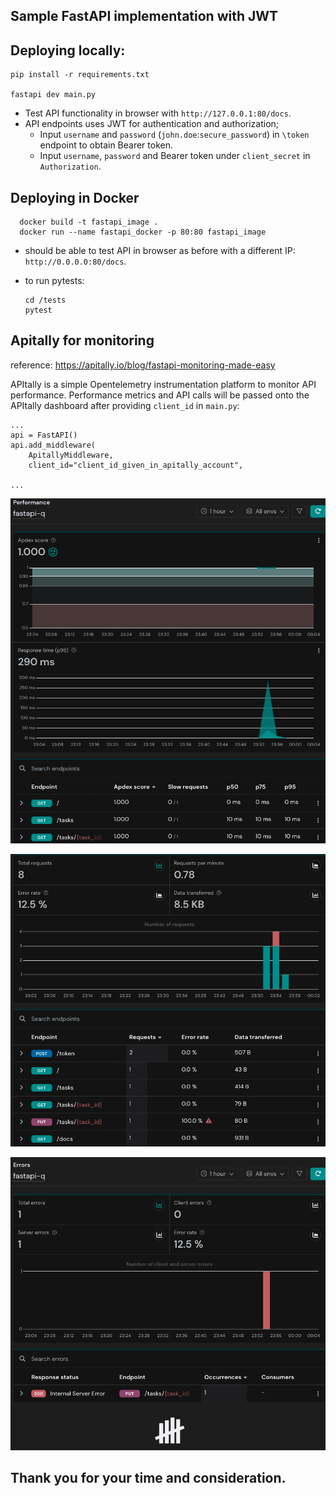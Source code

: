 ## Sample FastAPI implementation with JWT

## Deploying locally:
  ```
  pip install -r requirements.txt

  fastapi dev main.py
  ```
- Test API functionality in browser with `http://127.0.0.1:80/docs`.
- API endpoints uses JWT for authentication and authorization;
  - Input `username` and `password` (`john.doe`:`secure_password`) in `\token` endpoint to obtain Bearer token.
  - Input `username`, `password` and Bearer token under `client_secret` in `Authorization`.

## Deploying in Docker
```
  docker build -t fastapi_image .
  docker run --name fastapi_docker -p 80:80 fastapi_image
```
  - should be able to test API in browser as before with a different IP: `http://0.0.0.0:80/docs`.


- to run pytests:
  ```
  cd /tests
  pytest 
  ```

## Apitally for monitoring
reference: https://apitally.io/blog/fastapi-monitoring-made-easy


APItally is a simple Opentelemetry instrumentation platform to monitor API performance. Performance metrics and API calls will be passed onto the APItally dashboard after providing `client_id` in `main.py`:

```
...
api = FastAPI()
api.add_middleware(
    ApitallyMiddleware,
    client_id="client_id_given_in_apitally_account",

...
```



![alt text](image-2.png)

![alt text](image.png)

![alt text](image-1.png)
  

## Thank you for your time and consideration. 
